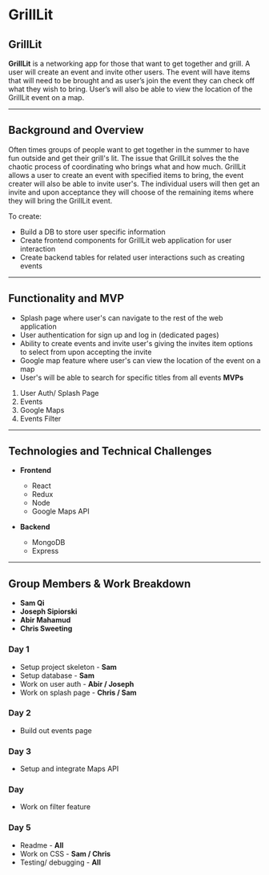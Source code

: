 # **GrillLit**


##   **GrillLit**
**GrillLit** is a networking app for those that want to get together and grill. A user will create an event and invite other users. The event will have items that will need to be brought and as user’s join the event they can check off what they wish to bring. User’s will also be able to view the location of the GrillLit event on a map.
___
##    **Background and Overview**
Often times groups of people want to get together in the summer to have fun outside and get
their grill's lit. The issue that GrillLit solves the the chaotic process of coordinating who brings what and how much. GrillLit allows a user to create an event with specified items to bring, the event creater will also be able to invite user's. The individual users will then get an invite and upon acceptance they will choose of the remaining items where they will bring the GrillLit event. 


To create:
* Build a DB to store user specific information
* Create frontend components for GrillLit web application for user interaction
* Create backend tables for related user interactions such as creating events

___
##    **Functionality and MVP**
* Splash page where user's can navigate to the rest of the web application
* User authentication for sign up and log in (dedicated pages)
* Ability to create events and invite user's giving the invites item options to select from upon accepting the invite
* Google map feature where user's can view the location of the event on a map
* User's will be able to search for specific titles from all events
**MVPs**

 1. User Auth/ Splash Page
 2. Events
 3. Google Maps
 4. Events Filter
 ___

##    **Technologies and Technical Challenges**

 - **Frontend**
	 - React
	 - Redux
	 - Node
	 - Google Maps API

 - **Backend**
	 - MongoDB
	 - Express
___
## Group Members & Work Breakdown

 - **Sam Qi**
 -  **Joseph Sipiorski**
 - **Abir Mahamud**
 - **Chris Sweeting**


### Day 1
- Setup project skeleton - **Sam**
- Setup database - **Sam**
- Work on user auth - **Abir / Joseph**
- Work on splash page - **Chris / Sam**

### Day 2
- Build out events page

### Day 3
- Setup and integrate Maps API

### Day 
- Work on filter feature

### Day 5
- Readme - **All**
- Work on CSS - **Sam / Chris**
- Testing/ debugging - **All**
